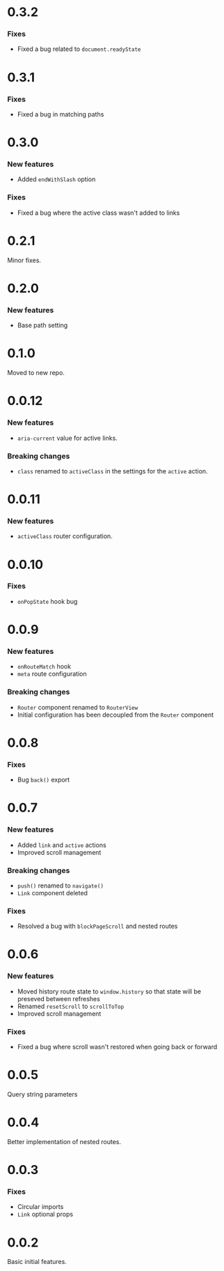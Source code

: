 # 0.3.2

### Fixes
* Fixed a bug related to `document.readyState`

# 0.3.1

### Fixes
* Fixed a bug in matching paths

# 0.3.0

### New features
* Added `endWithSlash` option

### Fixes
* Fixed a bug where the active class wasn't added to links

# 0.2.1

Minor fixes.

# 0.2.0

### New features
* Base path setting

# 0.1.0

Moved to new repo.

# 0.0.12

### New features
* `aria-current` value for active links.

### Breaking changes
* `class` renamed to `activeClass` in the settings for the `active` action.

# 0.0.11

### New features
* `activeClass` router configuration.

# 0.0.10

### Fixes
* `onPopState` hook bug

# 0.0.9

### New features
* `onRouteMatch` hook
* `meta` route configuration

### Breaking changes
* `Router` component renamed to `RouterView`
* Initial configuration has been decoupled from the `Router` component

# 0.0.8

### Fixes
* Bug `back()` export

# 0.0.7

### New features
* Added `link` and `active` actions
* Improved scroll management

### Breaking changes
* `push()` renamed to `navigate()`
* `Link` component deleted

### Fixes
* Resolved a bug with `blockPageScroll` and nested routes

# 0.0.6

### New features
* Moved history route state to `window.history` so that state will be preseved between refreshes
* Renamed `resetScroll` to `scrollToTop`
* Improved scroll management

### Fixes
* Fixed a bug where scroll wasn't restored when going back or forward

# 0.0.5

Query string parameters

# 0.0.4

Better implementation of nested routes.

# 0.0.3

### Fixes
* Circular imports
* `Link` optional props

# 0.0.2

Basic initial features.